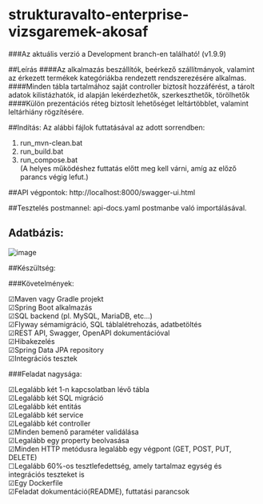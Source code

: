 # strukturavalto-enterprise-vizsgaremek-akosaf

###Az aktuális verzió a Development branch-en található! (v1.9.9)  

##Leírás
####Az alkalmazás beszállítók, beérkező szállítmányok, valamint az érkezett termékek kategóriákba rendezett rendszerezésére alkalmas.  
####Minden tábla tartalmához saját controller biztosít hozzáférést, a tárolt adatok kilistázhatók, id alapján lekérdezhetők, szerkeszthetők, törölhetők  
####Külön prezentációs réteg biztosít lehetőséget leltártöbblet, valamint leltárhiány rögzítésére.  

##Indítás:
Az alábbi fájlok futtatásával az adott sorrendben:
1. run_mvn-clean.bat
2. run_build.bat
3. run_compose.bat  
   (A helyes működéshez futtatás előtt meg kell várni, amíg az előző parancs végig lefut.)

##API végpontok:
http://localhost:8000/swagger-ui.html

##Tesztelés postmannel:
api-docs.yaml postmanbe való importálásával.

## Adatbázis:  
![image](https://user-images.githubusercontent.com/63594935/177060032-aae4aba2-2273-4bce-b444-a85a151f5781.png)

##Készültség:

###Követelmények:

☑Maven vagy Gradle projekt  
☑Spring Boot alkalmazás  
☑SQL backend (pl. MySQL, MariaDB, etc...)  
☑Flyway sémamigráció, SQL táblalétrehozás, adatbetöltés  
☑REST API, Swagger, OpenAPI dokumentációval  
☑Hibakezelés  
☑Spring Data JPA repository  
☑Integrációs tesztek

###Feladat nagysága:

☑Legalább két 1-n kapcsolatban lévő tábla  
☑Legalább két SQL migráció  
☑Legalább két entitás  
☑Legalább két service  
☑Legalább két controller  
☑Minden bemenő paraméter validálása  
☑Legalább egy property beolvasása  
☑Minden HTTP metódusra legalább egy végpont (GET, POST, PUT, DELETE)  
☐Legalább 60%-os tesztlefedettség, amely tartalmaz egység és integrációs teszteket is  
☑Egy Dockerfile  
☑Feladat dokumentáció(README), futtatási parancsok  
